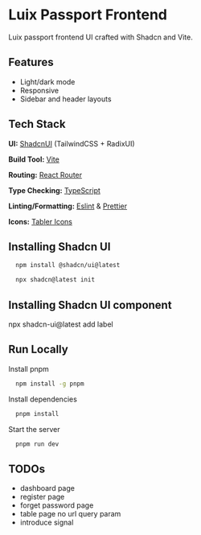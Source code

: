 # Luix Passport Frontend

Luix passport frontend UI crafted with Shadcn and Vite. 


## Features

- Light/dark mode
- Responsive
- Sidebar and header layouts

## Tech Stack

**UI:** [ShadcnUI](https://ui.shadcn.com) (TailwindCSS + RadixUI)

**Build Tool:** [Vite](https://vitejs.dev/)

**Routing:** [React Router](https://reactrouter.com/en/main)

**Type Checking:** [TypeScript](https://www.typescriptlang.org/)

**Linting/Formatting:** [Eslint](https://eslint.org/) & [Prettier](https://prettier.io/)

**Icons:** [Tabler Icons](https://tabler.io/icons)

## Installing Shadcn UI
```bash
  npm install @shadcn/ui@latest
```

```bash
  npx shadcn@latest init
```

## Installing Shadcn UI component
npx shadcn-ui@latest add label

## Run Locally

Install pnpm

```bash
  npm install -g pnpm
```

Install dependencies

```bash
  pnpm install
```

Start the server

```bash
  pnpm run dev
```

## TODOs
- dashboard page
- register page
- forget password page
- table page no url query param
- introduce signal





